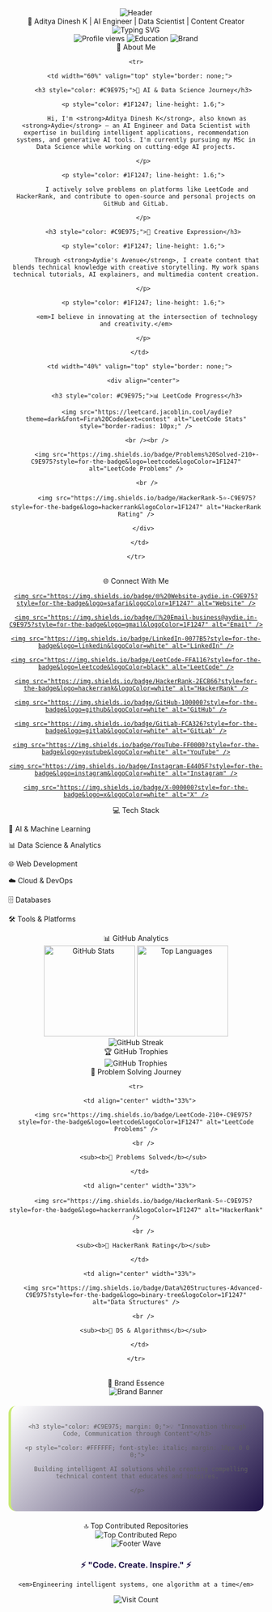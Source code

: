 <div align="center">

  <img src="https://capsule-render.vercel.app/api?type=waving&color=C9E975&height=120&section=header&text=AYDIE&fontSize=40&fontColor=1F1247&animation=fadeIn" alt="Header" />

</div>

<div align="center">💫 Aditya Dinesh K | AI Engineer | Data Scientist | Content Creator</div>

<div align="center">

  <img src="https://readme-typing-svg.herokuapp.com?font=Fira+Code&weight=600&size=22&duration=3000&pause=1000&color=C9E975&center=true&vCenter=true&width=800&height=60&lines=AI+Engineer;Data+Scientist;Content+Creator;Machine+Learning+Specialist;Full+Stack+Developer;Problem+Solver" alt="Typing SVG" />

</div>

<div align="center">

  <img src="https://komarev.com/ghpvc/?username=aydiegithub&label=Profile%20views&color=C9E975&style=flat-square" alt="Profile views" />

  <img src="https://img.shields.io/badge/MSc-Data%20Science-C9E975?style=flat-square&logo=graduation-cap&logoColor=1F1247" alt="Education" />

  <img src="https://img.shields.io/badge/Brand-Aydie's%20Avenue-C9E975?style=flat-square&logo=music&logoColor=1F1247" alt="Brand" />

</div>

<div align="center">🚀 About Me</div>

<div align="center">

  <table border="0" cellpadding="15" cellspacing="0" style="border: none; width: 100%;">

    <tr>

      <td width="60%" valign="top" style="border: none;">

        <h3 style="color: #C9E975;">🎯 AI & Data Science Journey</h3>

        <p style="color: #1F1247; line-height: 1.6;">

          Hi, I'm <strong>Aditya Dinesh K</strong>, also known as <strong>Aydie</strong> — an AI Engineer and Data Scientist with expertise in building intelligent applications, recommendation systems, and generative AI tools. I'm currently pursuing my MSc in Data Science while working on cutting-edge AI projects.

        </p>

        <p style="color: #1F1247; line-height: 1.6;">

          I actively solve problems on platforms like LeetCode and HackerRank, and contribute to open-source and personal projects on GitHub and GitLab.

        </p>

        <h3 style="color: #C9E975;">🎵 Creative Expression</h3>

        <p style="color: #1F1247; line-height: 1.6;">

          Through <strong>Aydie's Avenue</strong>, I create content that blends technical knowledge with creative storytelling. My work spans technical tutorials, AI explainers, and multimedia content creation.

        </p>

        <p style="color: #1F1247; line-height: 1.6;">

          <em>I believe in innovating at the intersection of technology and creativity.</em>

        </p>

      </td>

      <td width="40%" valign="top" style="border: none;">

        <div align="center">

          <h3 style="color: #C9E975;">📊 LeetCode Progress</h3>

          <img src="https://leetcard.jacoblin.cool/aydie?theme=dark&font=Fira%20Code&ext=contest" alt="LeetCode Stats" style="border-radius: 10px;" />

          <br /><br />

          <img src="https://img.shields.io/badge/Problems%20Solved-210+-C9E975?style=for-the-badge&logo=leetcode&logoColor=1F1247" alt="LeetCode Problems" />

          <br />

          <img src="https://img.shields.io/badge/HackerRank-5⭐-C9E975?style=for-the-badge&logo=hackerrank&logoColor=1F1247" alt="HackerRank Rating" />

        </div>

      </td>

    </tr>

  </table>

</div>

<div align="center">🌐 Connect With Me</div>

<div align="center">

  <a href="https://aydie.in" target="_blank">

    <img src="https://img.shields.io/badge/🌐%20Website-aydie.in-C9E975?style=for-the-badge&logo=safari&logoColor=1F1247" alt="Website" />

  </a>

  <a href="mailto:business@aydie.in" target="_blank">

    <img src="https://img.shields.io/badge/📧%20Email-business@aydie.in-C9E975?style=for-the-badge&logo=gmail&logoColor=1F1247" alt="Email" />

  </a>

</div>

<div align="center">

  <a href="https://linkedin.com/in/aydiemusic" target="_blank">

    <img src="https://img.shields.io/badge/LinkedIn-0077B5?style=for-the-badge&logo=linkedin&logoColor=white" alt="LinkedIn" />

  </a>

  <a href="https://leetcode.com/aydie" target="_blank">

    <img src="https://img.shields.io/badge/LeetCode-FFA116?style=for-the-badge&logo=leetcode&logoColor=black" alt="LeetCode" />

  </a>

  <a href="https://hackerrank.com/aydie" target="_blank">

    <img src="https://img.shields.io/badge/HackerRank-2EC866?style=for-the-badge&logo=hackerrank&logoColor=white" alt="HackerRank" />

  </a>

  <a href="https://github.com/aydiegithub" target="_blank">

    <img src="https://img.shields.io/badge/GitHub-100000?style=for-the-badge&logo=github&logoColor=white" alt="GitHub" />

  </a>

  <a href="https://gitlab.com/aydie" target="_blank">

    <img src="https://img.shields.io/badge/GitLab-FCA326?style=for-the-badge&logo=gitlab&logoColor=white" alt="GitLab" />

  </a>

</div>

<div align="center">

  <a href="https://youtube.com/@aydiemusic" target="_blank">

    <img src="https://img.shields.io/badge/YouTube-FF0000?style=for-the-badge&logo=youtube&logoColor=white" alt="YouTube" />

  </a>

  <a href="https://instagram.com/aydiemusic" target="_blank">

    <img src="https://img.shields.io/badge/Instagram-E4405F?style=for-the-badge&logo=instagram&logoColor=white" alt="Instagram" />

  </a>

  <a href="https://x.com/aydiemusic" target="_blank">

    <img src="https://img.shields.io/badge/X-000000?style=for-the-badge&logo=x&logoColor=white" alt="X" />

  </a>

</div>

<div align="center">💻 Tech Stack</div>

🤖 AI & Machine Learning

<div align="center">
  <!-- Your tech stack badges here -->
</div>

📊 Data Science & Analytics

<div align="center">
  <!-- Your tech stack badges here -->
</div>

🌐 Web Development

<div align="center">
  <!-- Your tech stack badges here -->
</div>

☁️ Cloud & DevOps

<div align="center">
  <!-- Your tech stack badges here -->
</div>

🗄️ Databases

<div align="center">
  <!-- Your tech stack badges here -->
</div>

🛠️ Tools & Platforms

<div align="center">
  <!-- Your tech stack badges here -->
</div>

<div align="center">📊 GitHub Analytics</div>

<div align="center">

  <img height="180em" src="https://github-readme-stats.vercel.app/api?username=aydiegithub&show_icons=true&count_private=true&hide_border=true&title_color=C9E975&icon_color=C9E975&text_color=1F1247&bg_color=FFFFFF" alt="GitHub Stats" />

  <img height="180em" src="https://github-readme-stats.vercel.app/api/top-langs/?username=aydiegithub&layout=compact&hide_border=true&title_color=C9E975&text_color=1F1247&bg_color=FFFFFF" alt="Top Languages" />

</div>

<div align="center">

  <img src="https://github-readme-streak-stats.herokuapp.com/?user=aydiegithub&hide_border=true&background=FFFFFF&stroke=1F1247&ring=C9E975&fire=C9E975&currStreakNum=1F1247&sideNums=1F1247&currStreakLabel=C9E975&sideLabels=C9E975&dates=1F1247" alt="GitHub Streak" />

</div>

<div align="center">🏆 GitHub Trophies</div>

<div align="center">

  <img src="https://github-profile-trophy.vercel.app/?username=aydiegithub&theme=flat&no-frame=true&no-bg=true&margin-w=4&title=Stars,Followers,Commits,Repositories,MultipleLang,PullRequest&color=C9E975" alt="GitHub Trophies" />

</div>

<div align="center">🎯 Problem Solving Journey</div>

<div align="center">

  <table>

    <tr>

      <td align="center" width="33%">

        <img src="https://img.shields.io/badge/LeetCode-210+-C9E975?style=for-the-badge&logo=leetcode&logoColor=1F1247" alt="LeetCode Problems" />

        <br />

        <sub><b>🧩 Problems Solved</b></sub>

      </td>

      <td align="center" width="33%">

        <img src="https://img.shields.io/badge/HackerRank-5⭐-C9E975?style=for-the-badge&logo=hackerrank&logoColor=1F1247" alt="HackerRank" />

        <br />

        <sub><b>🌟 HackerRank Rating</b></sub>

      </td>

      <td align="center" width="33%">

        <img src="https://img.shields.io/badge/Data%20Structures-Advanced-C9E975?style=for-the-badge&logo=binary-tree&logoColor=1F1247" alt="Data Structures" />

        <br />

        <sub><b>🧬 DS & Algorithms</b></sub>

      </td>

    </tr>

  </table>

</div>

<div align="center">🌟 Brand Essence</div>

<div align="center">

  <img src="https://capsule-render.vercel.app/api?type=rect&color=1F1247&height=150&section=header&text=Aydie's%20Avenue&fontSize=35&fontColor=C9E975&desc=Where%20Technology%20Meets%20Creativity&descAlignY=75&descAlign=50" alt="Brand Banner" />

</div>

<div align="center">

  <blockquote style="background: linear-gradient(135deg, #FFFFFF 0%, #1F1247 100%); padding: 20px; border-radius: 15px; border-left: 5px solid #C9E975; margin: 20px 0;">

    <h3 style="color: #C9E975; margin: 0;">💡 "Innovation through Code, Communication through Content"</h3>

    <p style="color: #FFFFFF; font-style: italic; margin: 10px 0 0 0;">

      Building intelligent AI solutions while creating compelling technical content that educates and inspires.

    </p>

  </blockquote>

</div>

<div align="center">🔝 Top Contributed Repositories</div>

<div align="center">

  <img src="https://github-contributor-stats.vercel.app/api?username=aydiegithub&limit=5&theme=flat&combine_all_yearly_contributions=true&title_color=C9E975&text_color=1F1247&bg_color=FFFFFF&hide_border=true" alt="Top Contributed Repo" />

</div>

<div align="center">

  <img src="https://capsule-render.vercel.app/api?type=waving&color=C9E975&height=120&section=footer" alt="Footer Wave" />

</div>

<div align="center">

  <h3 style="color: #1F1247;">⚡ "Code. Create. Inspire." ⚡</h3>

  <p style="color: #1F1247;">

    <em>Engineering intelligent systems, one algorithm at a time</em>

  </p>

  <img src="https://visitcount.itsvg.in/api?id=aydiegithub&icon=7&color=C9E975&pretty=true" alt="Visit Count" />

</div>
